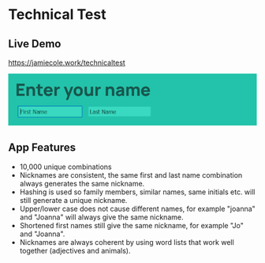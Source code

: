 # Technical Test

## Live Demo
https://jamiecole.work/technicaltest

![demo](demo.gif)

## App Features

*	10,000 unique combinations
*	Nicknames are consistent, the same first and last name combination always generates the same nickname.
*	Hashing is used so family members, similar names, same initials etc. will still generate a unique nickname.
*	Upper/lower case does not cause different names, for example "joanna" and "Joanna" will always give the same nickname.
*	Shortened first names still give the same nickname, for example "Jo" and "Joanna".
*	Nicknames are always coherent by using word lists that work well together (adjectives and animals).

